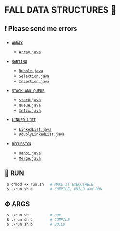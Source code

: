 # FALL DATA STRUCTURES 🚀 
## ❗ Please send me errors

- [`ARRAY`](https://github.com/async4/fall-data-structures/wiki/ARRAY)
    * [`Array.java`](https://github.com/async4/fall-data-structures/blob/main/Source/Array.java)

- [`SORTING`](https://github.com/async4/fall-data-structures/wiki/SORTING)
    * [`Bubble.java`](https://github.com/async4/fall-data-structures/blob/main/Source/Bubble.java)
    * [`Selection.java`](https://github.com/async4/fall-data-structures/blob/main/Source/Selection.java)
    * [`Insertion.java`](https://github.com/async4/fall-data-structures/blob/main/Source/Insertion.java)

- [`STACK AND QUEUE`](https://github.com/async4/fall-data-structures/wiki/STACK-AND-QUEUE)
    * [`Stack.java`](https://github.com/async4/fall-data-structures/blob/main/Source/Stack.java)
    * [`Queue.java`](https://github.com/async4/fall-data-structures/blob/main/Source/Queue.java)
    * [`Infix.java`](https://github.com/async4/fall-data-structures/blob/main/Source/Infix.java)

- [`LINKED LIST`](https://github.com/async4/fall-data-structures/wiki/LINKED-LIST)
    * [`LinkedList.java`](https://github.com/async4/fall-data-structures/blob/main/Source/LinkedList.java)
    * [`DoublyLinkedList.java`](https://github.com/async4/fall-data-structures/blob/main/Source/DoublyLinkedList.java)


- [`RECURSION`](https://github.com/async4/fall-data-structures/wiki/RECURSION)
    * [`Hanoi.java`](https://github.com/async4/fall-data-structures/blob/main/Source/Hanoi.java)
    * [`Merge.java`](https://github.com/async4/fall-data-structures/blob/main/Source/Merge.java)

## 🏃 RUN
``` bash
 $ chmod +x run.sh   # MAKE IT EXECUTABLE
 $ ./run.sh a        # COMPILE, BUILD and RUN
```

## ⚙ ARGS
``` bash
 $ ./run.sh          # RUN
 $ ./run.sh c        # COMPILE
 $ ./run.sh b        # BUILD
```

